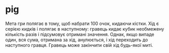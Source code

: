 # pig
Мета гри полягає в тому, щоб набрати 100 очок, кидаючи кістки. Хід є серією кидків і полягає в наступному: гравець кидає кубик необмежену кількість разів і підсумовує отримані значення. Однак, якщо випаде один, вся сума, отримана за хід, анулюється, і хід переходить до наступного гравця. Гравець може закінчити свій хід будь-якої миті.

